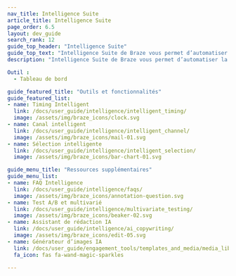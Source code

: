 ```yaml
---
nav_title: Intelligence Suite
article_title: Intelligence Suite
page_order: 6.5
layout: dev_guide
search_rank: 12
guide_top_header: "Intelligence Suite"
guide_top_text: "Intelligence Suite de Braze vous permet d’automatiser la prise de décision avec des informations basées sur les données. De l’heure de livraison au test multivarié, les marques peuvent utiliser ces outils et fonctionnalités pour créer des expériences dynamiques et cross-canal, afin d’optimiser l’ensemble. <br> <br> Intelligence Suite est composée de trois fonctionnalités principales : Timing Intelligent, Canal intelligent et Sélection intelligente."
description: "Intelligence Suite de Braze vous permet d’automatiser la prise de décision avec des informations basées sur les données. De l’heure de livraison au test multivarié, les marques peuvent utiliser ces outils et fonctionnalités pour créer des expériences dynamiques et cross-canal, afin d’optimiser l’ensemble."

Outil :
  - Tableau de bord

guide_featured_title: "Outils et fonctionnalités"
guide_featured_list:
- name: Timing Intelligent
  link: /docs/user_guide/intelligence/intelligent_timing/
  image: /assets/img/braze_icons/clock.svg
- name: Canal intelligent
  link: /docs/user_guide/intelligence/intelligent_channel/
  image: /assets/img/braze_icons/mail-01.svg
- name: Sélection intelligente
  link: /docs/user_guide/intelligence/intelligent_selection/
  image: /assets/img/braze_icons/bar-chart-01.svg

guide_menu_title: "Ressources supplémentaires"
guide_menu_list:
- name: FAQ Intelligence
  link: /docs/user_guide/intelligence/faqs/
  image: /assets/img/braze_icons/annotation-question.svg
- name: Test A/B et multivarié
  link: /docs/user_guide/intelligence/multivariate_testing/
  image: /assets/img/braze_icons/beaker-02.svg
- name: Assistant de rédaction IA
  link: /docs/user_guide/intelligence/ai_copywriting/
  image: /assets/img/braze_icons/edit-05.svg
- name: Générateur d’images IA
  link: /docs/user_guide/engagement_tools/templates_and_media/media_library/#generate-ai
  fa_icon: fas fa-wand-magic-sparkles

---
```


<br>